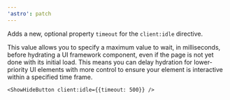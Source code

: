 ```yaml
---
'astro': patch
---
```


Adds a new, optional property `timeout` for the `client:idle` directive. 

This value allows you to specify a maximum value to wait, in milliseconds, before hydrating a UI framework component, even if the page is not yet done with its initial load. This means you can delay hydration for lower-priority UI elements with more control to ensure your element is interactive within a specified time frame.

```astro
<ShowHideButton client:idle={{timeout: 500}} />
```

